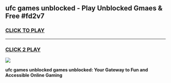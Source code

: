 
## ufc games unblocked - Play Unblocked Gmaes & Free #fd2v7
<h3>
<a href="https://news.freeplayer.one?title=ufc_games_unblocked&ref=03M">CLICK TO PLAY</a></h3>
<hr>

<h3>
<a href="https://news.freeplayer.one?title=ufc_games_unblocked&ref=03M">CLICK 2 PLAY</a>
  
</h3>

<a href="https://news.freeplayer.one?title=ufc_games_unblocked&ref=03M"><img src="https://clearcache.store/games.png"></a>


**ufc games unblocked games unblocked: Your Gateway to Fun and Accessible Online Gaming**
